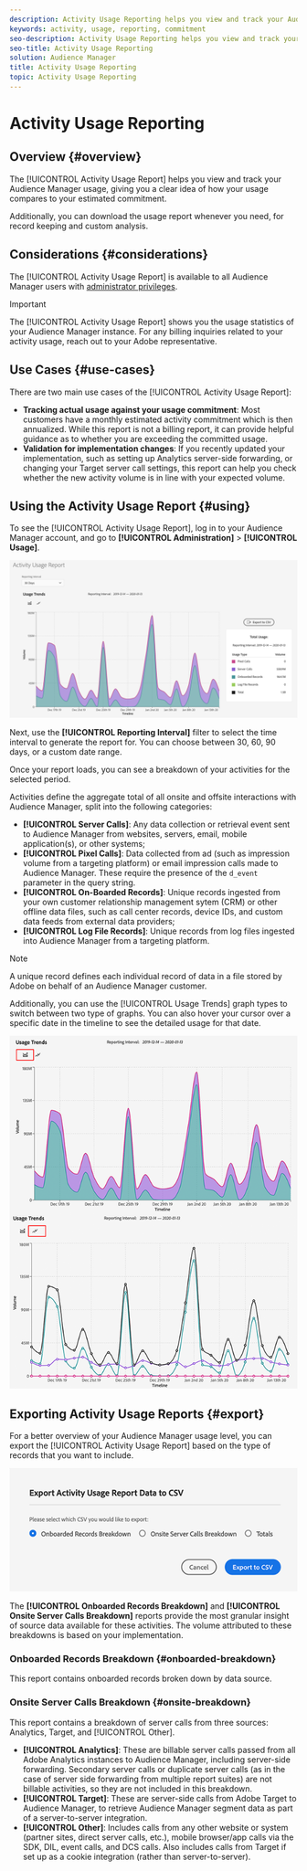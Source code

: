 ```yaml
---
description: Activity Usage Reporting helps you view and track your Audience Manager usage, so you can compare your actual usage to your monthly commitment.
keywords: activity, usage, reporting, commitment
seo-description: Activity Usage Reporting helps you view and track your Audience Manager usage, so you can compare your actual usage to your monthly commitment.
seo-title: Activity Usage Reporting
solution: Audience Manager
title: Activity Usage Reporting
topic: Activity Usage Reporting
---
```


# Activity Usage Reporting

## Overview {#overview}

The [!UICONTROL Activity Usage Report] helps you view and track your Audience Manager usage, giving you a clear idea of how your usage compares to your estimated commitment.

Additionally, you can download the usage report whenever you need, for record keeping and custom analysis.

## Considerations {#considerations}

The [!UICONTROL Activity Usage Report] is available to all Audience Manager users with [administrator privileges](edit-account-settings.md).

> [!IMPORTANT]
>
> The [!UICONTROL Activity Usage Report] shows you the usage statistics of your Audience Manager instance. For any billing inquiries related to your activity usage, reach out to your Adobe representative.

## Use Cases {#use-cases}

There are two main use cases of the [!UICONTROL Activity Usage Report]:

* **Tracking actual usage against your usage commitment**: Most customers have a monthly estimated activity commitment which is then annualized. While this report is not a billing report, it can provide helpful guidance as to whether you are exceeding the committed usage.
* **Validation for implementation changes**: If you recently updated your implementation, such as setting up Analytics server-side forwarding, or changing your Target server call settings, this report can help you check whether the new activity volume is in line with your expected volume.  

## Using the Activity Usage Report {#using}

To see the [!UICONTROL Activity Usage Report], log in to your Audience Manager account, and go to **[!UICONTROL Administration]** > **[!UICONTROL Usage]**.

![aur-ui](assets/aur-ui.png)

Next, use the **[!UICONTROL Reporting Interval]** filter to select the time interval to generate the report for. You can choose between 30, 60, 90 days, or a custom date range.

Once your report loads, you can see a breakdown of your activities for the selected period.

Activities define the aggregate total of all onsite and offsite interactions with Audience Manager, split into the following categories:

* **[!UICONTROL Server Calls]**: Any data collection or retrieval event sent to Audience Manager from websites, servers, email, mobile application(s), or other systems;
* **[!UICONTROL Pixel Calls]**: Data collected from ad (such as impression volume from a targeting platform) or email impression calls made to Audience Manager. These require the presence of the `d_event` parameter in the query string.
* **[!UICONTROL On-Boarded Records]**: Unique records ingested from your own customer relationship management sytem (CRM) or other offline data files, such as call center records, device IDs, and custom data feeds from external data providers;
* **[!UICONTROL Log File Records]**: Unique records from log files ingested into Audience Manager from a targeting platform.

> [!NOTE]
> A unique record defines each individual record of data in a file stored by Adobe on behalf of an Audience Manager customer.

Additionally, you can use the [!UICONTROL Usage Trends] graph types to switch between two type of graphs. You can also hover your cursor over a specific date in the timeline to see the detailed usage for that date.

![aur-ui-graphs](assets/aur-ui-graphs.png)

## Exporting Activity Usage Reports {#export}

For a better overview of your Audience Manager usage level, you can export the [!UICONTROL Activity Usage Report] based on the type of records that you want to include.

![aur-export](assets/aur-export.png)

The **[!UICONTROL Onboarded Records Breakdown]** and **[!UICONTROL Onsite Server Calls Breakdown]** reports provide the most granular insight of source data available for these activities. The volume attributed to these breakdowns is based on your implementation.

### Onboarded Records Breakdown {#onboarded-breakdown}

This report contains onboarded records broken down by data source.

### Onsite Server Calls Breakdown {#onsite-breakdown}

This report contains a breakdown of server calls from three sources: Analytics, Target, and [!UICONTROL Other].

* **[!UICONTROL Analytics]**: These are billable server calls passed from all Adobe Analytics instances to Audience Manager, including server-side forwarding. Secondary server calls or duplicate server calls (as in the case of server side forwarding from multiple report suites) are not billable activities, so they are not included in this breakdown.
* **[!UICONTROL Target]**: These are server-side calls from Adobe Target to Audience Manager, to retrieve Audience Manager segment data as part of a server-to-server integration.
* **[!UICONTROL Other]**: Includes calls from any other website or system (partner sites, direct server calls, etc.), mobile browser/app calls via the SDK, DIL, event calls, and DCS calls. Also includes calls from Target if set up as a cookie integration (rather than server-to-server).
